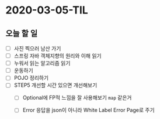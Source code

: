# 2020-03-05-TIL

## 오늘 할 일

- [ ] 사진 찍으러 남산 가기
- [ ] 스프링 자바 객체지향의 원리와 이해 읽기
- [ ] 누워서 읽는 알고리즘 읽기
- [ ] 운동하기
- [ ] POJO 정리하기
- [ ] STEP5 개선할 시간 있으면 개선해보기
  - [ ] Optional에 FP적 느낌을 잘 사용해보기 `map` 같은거
  - [ ] Error 응답을 json이 아니라  White Label Error Page로 주기


